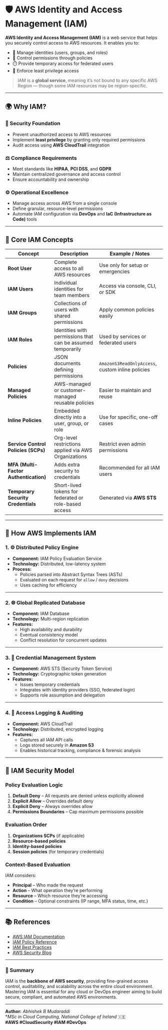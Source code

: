 # 🛡️ AWS Identity and Access Management (IAM)

**AWS Identity and Access Management (IAM)** is a web service that helps you securely control access to AWS resources. It enables you to:

- 👥 Manage identities (users, groups, and roles)  
- 🔐 Control permissions through policies  
- ⏱️ Provide temporary access for federated users  
- 🧩 Enforce least privilege access  

> IAM is a **global service**, meaning it’s not bound to any specific AWS Region — though some IAM resources may be region-specific.

---

## 🌍 Why IAM?

### 🧱 Security Foundation
- Prevent unauthorized access to AWS resources  
- Implement **least privilege** by granting only required permissions  
- Audit access using **AWS CloudTrail** integration  

### ⚖️ Compliance Requirements
- Meet standards like **HIPAA**, **PCI DSS**, and **GDPR**  
- Maintain centralized governance and access control  
- Ensure accountability and ownership  

### ⚙️ Operational Excellence
- Manage access across AWS from a single console  
- Define granular, resource-level permissions  
- Automate IAM configuration via **DevOps** and **IaC (Infrastructure as Code)** tools  

---

## 🔑 Core IAM Concepts

| Concept | Description | Example / Notes |
|----------|--------------|----------------|
| **Root User** | Complete access to all AWS resources | Use only for setup or emergencies |
| **IAM Users** | Individual identities for team members | Access via console, CLI, or SDK |
| **IAM Groups** | Collections of users with shared permissions | Apply common policies easily |
| **IAM Roles** | Identities with permissions that can be assumed temporarily | Used by services or federated users |
| **Policies** | JSON documents defining permissions | `AmazonS3ReadOnlyAccess`, custom inline policies |
| **Managed Policies** | AWS-managed or customer-managed reusable policies | Easier to maintain and reuse |
| **Inline Policies** | Embedded directly into a user, group, or role | Use for specific, one-off cases |
| **Service Control Policies (SCPs)** | Org-level restrictions applied via AWS Organizations | Restrict even admin permissions |
| **MFA (Multi-Factor Authentication)** | Adds extra security to credentials | Recommended for all IAM users |
| **Temporary Security Credentials** | Short-lived tokens for federated or role-based access | Generated via **AWS STS** |

---

## 🧠 How AWS Implements IAM

### 1. ⚙️ Distributed Policy Engine
- **Component:** IAM Policy Evaluation Service  
- **Technology:** Distributed, low-latency system  
- **Process:**  
  - Policies parsed into Abstract Syntax Trees (ASTs)  
  - Evaluated on each request for `allow` / `deny` decisions  
  - Uses caching for efficiency  

---

### 2. 🌐 Global Replicated Database
- **Component:** IAM Database  
- **Technology:** Multi-region replication  
- **Features:**  
  - High availability and durability  
  - Eventual consistency model  
  - Conflict resolution for concurrent updates  

---

### 3. 🔏 Credential Management System
- **Component:** AWS STS (Security Token Service)  
- **Technology:** Cryptographic token generation  
- **Features:**  
  - Issues temporary credentials  
  - Integrates with identity providers (SSO, federated login)  
  - Supports role assumption and delegation  

---

### 4. 🧾 Access Logging & Auditing
- **Component:** AWS CloudTrail  
- **Technology:** Distributed, encrypted logging  
- **Features:**  
  - Captures all IAM API calls  
  - Logs stored securely in **Amazon S3**  
  - Enables historical tracking, compliance & forensic analysis  

---

## 🔐 IAM Security Model

### Policy Evaluation Logic
1. **Default Deny** – All requests are denied unless explicitly allowed  
2. **Explicit Allow** – Overrides default deny  
3. **Explicit Deny** – Always overrides allow  
4. **Permissions Boundaries** – Cap maximum permissions possible  

### Evaluation Order
1. **Organizations SCPs** (if applicable)  
2. **Resource-based policies**  
3. **Identity-based policies**  
4. **Session policies** (for temporary credentials)  

### Context-Based Evaluation
IAM considers:
- **Principal** – Who made the request  
- **Action** – What operation they’re performing  
- **Resource** – Which resource they’re accessing  
- **Condition** – Optional constraints (IP range, MFA status, time, etc.)  

---

## 📚 References
- [AWS IAM Documentation](https://docs.aws.amazon.com/IAM/latest/UserGuide/introduction.html)  
- [IAM Policy Reference](https://docs.aws.amazon.com/IAM/latest/UserGuide/reference_policies.html)  
- [IAM Best Practices](https://docs.aws.amazon.com/IAM/latest/UserGuide/best-practices.html)  
- [AWS Security Blog](https://aws.amazon.com/blogs/security/)

---

### 🧭 Summary
IAM is the **backbone of AWS security**, providing fine-grained access control, auditability, and scalability across the entire cloud environment. Mastering IAM is essential for any cloud or DevOps engineer aiming to build secure, compliant, and automated AWS environments.

---

**Author:** *Abhishek B Mudaraddi*  
**MSc in Cloud Computing, National College of Ireland* 🇮🇪  
**#AWS #CloudSecurity #IAM #DevOps**
